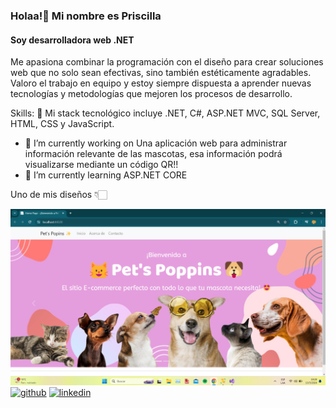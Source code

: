 ### Holaa!👋 Mi nombre es Priscilla
#### Soy desarrolladora web  .NET
Me apasiona combinar la programación con el diseño para crear soluciones web que no solo sean efectivas, sino también estéticamente agradables. Valoro el trabajo en equipo y estoy siempre dispuesta a aprender nuevas tecnologías y metodologías que mejoren los procesos de desarrollo.

Skills: 🌱 Mi stack tecnológico incluye .NET, C#, ASP.NET MVC, SQL Server, HTML, CSS y JavaScript.

- 🔭 I’m currently working on Una aplicación web para administrar información relevante de las mascotas, esa información podrá visualizarse mediante un código QR!! 
- 🌱 I’m currently learning ASP.NET CORE

Uno de mis diseños 👇🏻

![Soy desarrolladora web  .NET](https://github.com/Undefined2624/image/blob/main/popins.png)
[<img src='https://cdn.jsdelivr.net/npm/simple-icons@3.0.1/icons/github.svg' alt='github' height='40'>](https://github.com/Undefined2624)  [<img src='https://cdn.jsdelivr.net/npm/simple-icons@3.0.1/icons/linkedin.svg' alt='linkedin' height='40'>](https://www.linkedin.com/in/PriscillaCabaasVega/)  

